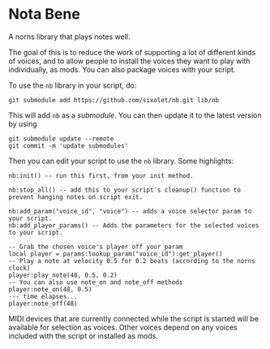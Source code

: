 # Nota Bene

A norns library that plays notes well. 

The goal of this is to reduce the work of supporting a lot of different kinds of voices, and to allow people to install the voices they want to play with individually, as mods. You can also package voices with your script. 


To use the `nb` library in your script, do:
```
git submodule add https://github.com/sixolet/nb.git lib/nb
```

This will add `nb` as a *submodule*. You can then update it to the latest version by using

```
git submodule update --remote
git commit -m 'update submodules'
```

Then you can edit your script to use the `nb` library. Some highlights:

```
nb:init() -- run this first, from your init method.
```

```
nb:stop_all() -- add this to your script's cleanup() function to prevent hanging notes on script exit.
```

```
nb:add_param("voice_id", "voice") -- adds a voice selector param to your script.
nb:add_player_params() -- Adds the parameters for the selected voices to your script.
```

```
-- Grab the chosen voice's player off your param
local player = params:lookup_param("voice_id"):get_player()
-- Play a note at velocity 0.5 for 0.2 beats (according to the norns clock)
player:play_note(48, 0.5, 0.2)
-- You can also use note_on and note_off methods
player:note_on(48, 0.5)
--- time elapses...
player:note_off(48)
```

MIDI devices that are currently connected while the script is started will be available for selection as voices. Other voices depend on any voices included with the script or installed as mods.